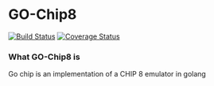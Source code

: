 GO-Chip8
========
[![Build Status](https://drone.io/github.com/Oicho/GO-Chip8/status.png)](https://drone.io/github.com/Oicho/GO-Chip8/latest)
[![Coverage Status](https://coveralls.io/repos/Oicho/GO-Chip8/badge.png)](https://coveralls.io/r/Oicho/GO-Chip8)
### What GO-Chip8 is
Go chip is an implementation of a CHIP 8 emulator in golang

